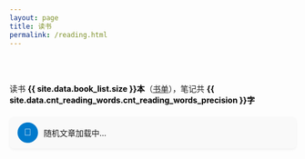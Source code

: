 ```yaml
---
layout: page
title: 读书
permalink: /reading.html
---
```


<div id="sidebar_type" class="reading"></div>
<br>
<object data="/pages/trophy.svg" style="width: 100%;max-width: 550px;"></object>
<br>

<style>
.bold-black-text {
    font-weight: bold;
    color: #000;
}
</style>

读书 <span class="bold-black-text">{{ site.data.book_list.size }}本</span>（<a href="/BookList.html">书单</a>），笔记共 <span class="bold-black-text">{{ site.data.cnt_reading_words.cnt_reading_words_precision }}字</span>



<!-- ✅ 随机文章模块开始 -->
<style>
.random-container {
  display: flex;
  align-items: center;
  gap: 10px;
  background: #f9f9f9;
  padding: 10px 14px;
  border-radius: 8px;
  margin: 20px 0;
  box-shadow: 0 2px 4px rgba(0,0,0,0.05);
}

.random-btn {
  background-color: #007acc;
  color: white;
  border: none;
  border-radius: 50%;
  width: 36px;
  height: 36px;
  font-size: 1.2em;
  cursor: pointer;
  transition: transform 0.3s ease;
}

.random-btn:hover {
  background-color: #005fa3;
}

.random-btn.spin {
  animation: spin 0.6s linear;
}

@keyframes spin {
  0% { transform: rotate(0deg); }
  100% { transform: rotate(720deg); }
}

#randomResult a {
  color: #007acc;
  text-decoration: none;
  font-weight: 500;
}

#randomResult a:hover {
  text-decoration: underline;
}
</style>

<div class="random-container">
  <button class="random-btn" onclick="rollDiceAndRandom()">🎲</button>
  <div id="randomResult">随机文章加载中...</div>
</div>

<script>
function rollDiceAndRandom() {
  const btn = document.querySelector('.random-btn');
  btn.classList.add('spin');

  // 移除动画 class 以便下次点击可重新触发
  btn.addEventListener('animationend', () => {
    btn.classList.remove('spin');
  }, { once: true });

  // 触发 random
  window.dispatchEvent(new Event('sidebarDataLoaded'));
}

window.addEventListener('sidebarDataLoaded', function() {
  const type = window.guofei.sidebarType;
  const data = window.guofei.sidebarData;
  let posts = [];

  if (type === 'reading') {
    data.forEach(cat => {
      const [l1, l2List] = cat; // 解构一级类名和二级列表
      if (Array.isArray(l2List)) {
        posts = posts.concat(l2List);
      }
    });
  } else {
    data.forEach(cat => {
      const [tagName, postList] = cat; // 解构 tagName 和 posts 列表
      if (Array.isArray(postList)) {
        posts = posts.concat(postList);
      }
    });
  }

  if (posts.length === 0) {
    document.getElementById('randomResult').textContent = '未找到文章';
    return;
  }

  const post = posts[Math.floor(Math.random() * posts.length)];
  let title = '';
  let link = '';

  if (type === 'reading') {
    const [l3, cnt, h2List] = post; // 解构二级类名、计数、h2列表
    title = l3.replace('.md', '');
    link = '/reading/' + title + '.html';

    if (h2List && h2List.length > 0) {
      const randomH2 = h2List[Math.floor(Math.random() * h2List.length)];
      title += ' #' + randomH2;
      link += '#' + encodeURIComponent(randomH2);
    }
  } else {
    const [postTitle, url] = post; // 解构 title 和 url
    title = postTitle || '无标题';
    link = url || '#';
  }

  document.getElementById('randomResult').innerHTML = `<a href="${link}" target="_blank">${title}</a>`;
});
</script>


<!-- ✅ 随机文章模块结束 -->



<div id="all_books"></div>

<script>
fetch('/pages/reading.json')
  .then(response => response.json())
  .then(data => {
    const container = document.getElementById('all_books');

    data.forEach(item => {
      const [l1, l2List] = item; // 解构一级分类名和二级列表

      // 一级导航标题（板块）
      const h3 = document.createElement('h3');
      h3.textContent = l1;
      container.appendChild(h3);

      // 创建表格
      const table = document.createElement('table');
      table.innerHTML = `
        <thead>
          <tr>
            <th>板块</th>
            <th>条目</th>
          </tr>
        </thead>
      `;
      const tbody = document.createElement('tbody');

      // 遍历二级数据，每个子项对应一行
      l2List.forEach(subItem => {
        const [l3, cnt, h2List] = subItem; // 解构二级类名、字数、三级标题列表

        const tr = document.createElement('tr');

        // 第一列：文章链接及字数
        const td1 = document.createElement('td');
        const a1 = document.createElement('a');
        a1.href = `/reading/${l3}.html`;
        // 使用 innerHTML 来包含 sup 标签
        a1.innerHTML = `${l3}<sup class="wordcnt">${cnt}字</sup>`;
        td1.appendChild(a1);
        tr.appendChild(td1);

        // 第二列：h2标题列表，每个标题生成一个链接
        const td2 = document.createElement('td');
        // 将每个 h2 标题生成链接，使用 encodeURIComponent 编码参数
        const h2Links = (h2List || []).map(h2 => {
          // 可选：将下划线替换为空格显示
          // const displayText = h2.replace('_', ' ');
          // return `<a href="docs/${l1}/${l3}.md?id=${encodeURIComponent(h2)}">${displayText}</a>`;
          return `<a href="/reading/${l3}.html#${encodeURIComponent(h2)}">${h2}</a>`;
        }).join('，');
        td2.innerHTML = h2Links;
        tr.appendChild(td2);

        tbody.appendChild(tr);
      });

      table.appendChild(tbody);
      container.appendChild(table);
    });
  })
  .catch(err => console.error('加载 JSON 失败：', err));
</script>
